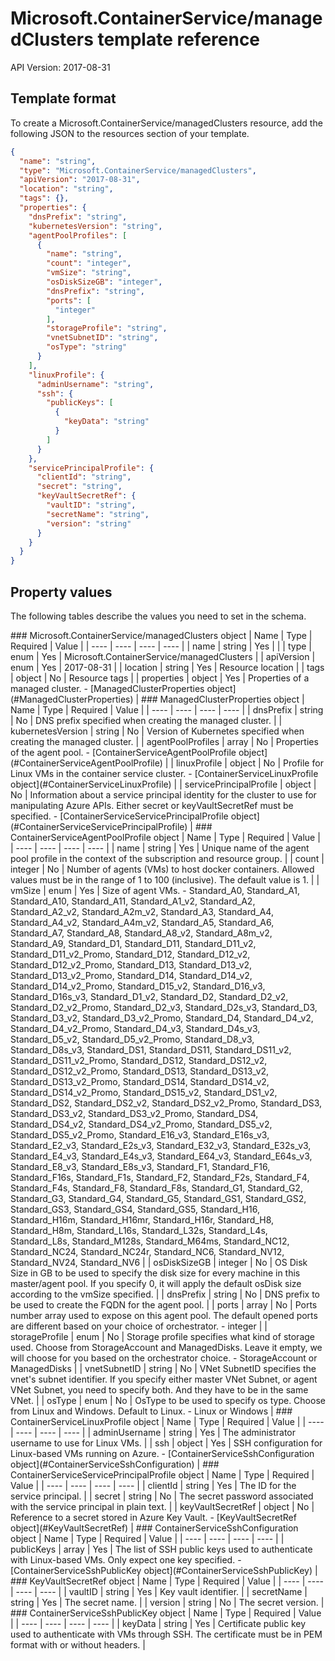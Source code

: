# Microsoft.ContainerService/managedClusters template reference
API Version: 2017-08-31
## Template format

To create a Microsoft.ContainerService/managedClusters resource, add the following JSON to the resources section of your template.

```json
{
  "name": "string",
  "type": "Microsoft.ContainerService/managedClusters",
  "apiVersion": "2017-08-31",
  "location": "string",
  "tags": {},
  "properties": {
    "dnsPrefix": "string",
    "kubernetesVersion": "string",
    "agentPoolProfiles": [
      {
        "name": "string",
        "count": "integer",
        "vmSize": "string",
        "osDiskSizeGB": "integer",
        "dnsPrefix": "string",
        "ports": [
          "integer"
        ],
        "storageProfile": "string",
        "vnetSubnetID": "string",
        "osType": "string"
      }
    ],
    "linuxProfile": {
      "adminUsername": "string",
      "ssh": {
        "publicKeys": [
          {
            "keyData": "string"
          }
        ]
      }
    },
    "servicePrincipalProfile": {
      "clientId": "string",
      "secret": "string",
      "keyVaultSecretRef": {
        "vaultID": "string",
        "secretName": "string",
        "version": "string"
      }
    }
  }
}
```
## Property values

The following tables describe the values you need to set in the schema.

<a id="Microsoft.ContainerService/managedClusters" />
### Microsoft.ContainerService/managedClusters object
|  Name | Type | Required | Value |
|  ---- | ---- | ---- | ---- |
|  name | string | Yes |  |
|  type | enum | Yes | Microsoft.ContainerService/managedClusters |
|  apiVersion | enum | Yes | 2017-08-31 |
|  location | string | Yes | Resource location |
|  tags | object | No | Resource tags |
|  properties | object | Yes | Properties of a managed cluster. - [ManagedClusterProperties object](#ManagedClusterProperties) |


<a id="ManagedClusterProperties" />
### ManagedClusterProperties object
|  Name | Type | Required | Value |
|  ---- | ---- | ---- | ---- |
|  dnsPrefix | string | No | DNS prefix specified when creating the managed cluster. |
|  kubernetesVersion | string | No | Version of Kubernetes specified when creating the managed cluster. |
|  agentPoolProfiles | array | No | Properties of the agent pool. - [ContainerServiceAgentPoolProfile object](#ContainerServiceAgentPoolProfile) |
|  linuxProfile | object | No | Profile for Linux VMs in the container service cluster. - [ContainerServiceLinuxProfile object](#ContainerServiceLinuxProfile) |
|  servicePrincipalProfile | object | No | Information about a service principal identity for the cluster to use for manipulating Azure APIs. Either secret or keyVaultSecretRef must be specified. - [ContainerServiceServicePrincipalProfile object](#ContainerServiceServicePrincipalProfile) |


<a id="ContainerServiceAgentPoolProfile" />
### ContainerServiceAgentPoolProfile object
|  Name | Type | Required | Value |
|  ---- | ---- | ---- | ---- |
|  name | string | Yes | Unique name of the agent pool profile in the context of the subscription and resource group. |
|  count | integer | No | Number of agents (VMs) to host docker containers. Allowed values must be in the range of 1 to 100 (inclusive). The default value is 1.  |
|  vmSize | enum | Yes | Size of agent VMs. - Standard_A0, Standard_A1, Standard_A10, Standard_A11, Standard_A1_v2, Standard_A2, Standard_A2_v2, Standard_A2m_v2, Standard_A3, Standard_A4, Standard_A4_v2, Standard_A4m_v2, Standard_A5, Standard_A6, Standard_A7, Standard_A8, Standard_A8_v2, Standard_A8m_v2, Standard_A9, Standard_D1, Standard_D11, Standard_D11_v2, Standard_D11_v2_Promo, Standard_D12, Standard_D12_v2, Standard_D12_v2_Promo, Standard_D13, Standard_D13_v2, Standard_D13_v2_Promo, Standard_D14, Standard_D14_v2, Standard_D14_v2_Promo, Standard_D15_v2, Standard_D16_v3, Standard_D16s_v3, Standard_D1_v2, Standard_D2, Standard_D2_v2, Standard_D2_v2_Promo, Standard_D2_v3, Standard_D2s_v3, Standard_D3, Standard_D3_v2, Standard_D3_v2_Promo, Standard_D4, Standard_D4_v2, Standard_D4_v2_Promo, Standard_D4_v3, Standard_D4s_v3, Standard_D5_v2, Standard_D5_v2_Promo, Standard_D8_v3, Standard_D8s_v3, Standard_DS1, Standard_DS11, Standard_DS11_v2, Standard_DS11_v2_Promo, Standard_DS12, Standard_DS12_v2, Standard_DS12_v2_Promo, Standard_DS13, Standard_DS13_v2, Standard_DS13_v2_Promo, Standard_DS14, Standard_DS14_v2, Standard_DS14_v2_Promo, Standard_DS15_v2, Standard_DS1_v2, Standard_DS2, Standard_DS2_v2, Standard_DS2_v2_Promo, Standard_DS3, Standard_DS3_v2, Standard_DS3_v2_Promo, Standard_DS4, Standard_DS4_v2, Standard_DS4_v2_Promo, Standard_DS5_v2, Standard_DS5_v2_Promo, Standard_E16_v3, Standard_E16s_v3, Standard_E2_v3, Standard_E2s_v3, Standard_E32_v3, Standard_E32s_v3, Standard_E4_v3, Standard_E4s_v3, Standard_E64_v3, Standard_E64s_v3, Standard_E8_v3, Standard_E8s_v3, Standard_F1, Standard_F16, Standard_F16s, Standard_F1s, Standard_F2, Standard_F2s, Standard_F4, Standard_F4s, Standard_F8, Standard_F8s, Standard_G1, Standard_G2, Standard_G3, Standard_G4, Standard_G5, Standard_GS1, Standard_GS2, Standard_GS3, Standard_GS4, Standard_GS5, Standard_H16, Standard_H16m, Standard_H16mr, Standard_H16r, Standard_H8, Standard_H8m, Standard_L16s, Standard_L32s, Standard_L4s, Standard_L8s, Standard_M128s, Standard_M64ms, Standard_NC12, Standard_NC24, Standard_NC24r, Standard_NC6, Standard_NV12, Standard_NV24, Standard_NV6 |
|  osDiskSizeGB | integer | No | OS Disk Size in GB to be used to specify the disk size for every machine in this master/agent pool. If you specify 0, it will apply the default osDisk size according to the vmSize specified. |
|  dnsPrefix | string | No | DNS prefix to be used to create the FQDN for the agent pool. |
|  ports | array | No | Ports number array used to expose on this agent pool. The default opened ports are different based on your choice of orchestrator. - integer |
|  storageProfile | enum | No | Storage profile specifies what kind of storage used. Choose from StorageAccount and ManagedDisks. Leave it empty, we will choose for you based on the orchestrator choice. - StorageAccount or ManagedDisks |
|  vnetSubnetID | string | No | VNet SubnetID specifies the vnet's subnet identifier. If you specify either master VNet Subnet, or agent VNet Subnet, you need to specify both. And they have to be in the same VNet. |
|  osType | enum | No | OsType to be used to specify os type. Choose from Linux and Windows. Default to Linux. - Linux or Windows |


<a id="ContainerServiceLinuxProfile" />
### ContainerServiceLinuxProfile object
|  Name | Type | Required | Value |
|  ---- | ---- | ---- | ---- |
|  adminUsername | string | Yes | The administrator username to use for Linux VMs. |
|  ssh | object | Yes | SSH configuration for Linux-based VMs running on Azure. - [ContainerServiceSshConfiguration object](#ContainerServiceSshConfiguration) |


<a id="ContainerServiceServicePrincipalProfile" />
### ContainerServiceServicePrincipalProfile object
|  Name | Type | Required | Value |
|  ---- | ---- | ---- | ---- |
|  clientId | string | Yes | The ID for the service principal. |
|  secret | string | No | The secret password associated with the service principal in plain text. |
|  keyVaultSecretRef | object | No | Reference to a secret stored in Azure Key Vault. - [KeyVaultSecretRef object](#KeyVaultSecretRef) |


<a id="ContainerServiceSshConfiguration" />
### ContainerServiceSshConfiguration object
|  Name | Type | Required | Value |
|  ---- | ---- | ---- | ---- |
|  publicKeys | array | Yes | The list of SSH public keys used to authenticate with Linux-based VMs. Only expect one key specified. - [ContainerServiceSshPublicKey object](#ContainerServiceSshPublicKey) |


<a id="KeyVaultSecretRef" />
### KeyVaultSecretRef object
|  Name | Type | Required | Value |
|  ---- | ---- | ---- | ---- |
|  vaultID | string | Yes | Key vault identifier. |
|  secretName | string | Yes | The secret name. |
|  version | string | No | The secret version. |


<a id="ContainerServiceSshPublicKey" />
### ContainerServiceSshPublicKey object
|  Name | Type | Required | Value |
|  ---- | ---- | ---- | ---- |
|  keyData | string | Yes | Certificate public key used to authenticate with VMs through SSH. The certificate must be in PEM format with or without headers. |

